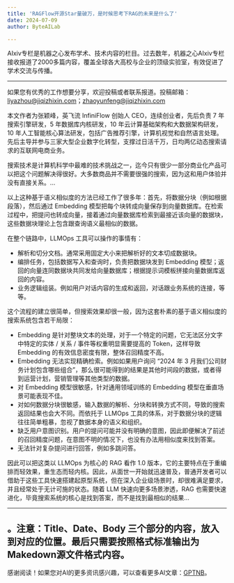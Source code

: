 ```yaml
---
title: 'RAGFlow开源Star量破万，是时候思考下RAG的未来是什么了'
date: 2024-07-09
author: ByteAILab

---
```


AIxiv专栏是机器之心发布学术、技术内容的栏目。过去数年，机器之心AIxiv专栏接收报道了2000多篇内容，覆盖全球各大高校与企业的顶级实验室，有效促进了学术交流与传播。

---
如果您有优秀的工作想要分享，欢迎投稿或者联系报道。投稿邮箱：liyazhou@jiqizhixin.com；zhaoyunfeng@jiqizhixin.com

本文作者为张颖峰，英飞流 InfiniFlow 创始人 CEO，连续创业者，先后负责 7 年搜索引擎研发，5 年数据库内核研发，10 年云计算基础架构和大数据架构研发，10 年人工智能核心算法研发，包括广告推荐引擎，计算机视觉和自然语言处理。先后主导并参与三家大型企业数字化转型，支撑过日活千万，日均两亿动态搜索请求的互联网电商业务。

搜索技术是计算机科学中最难的技术挑战之一，迄今只有很少一部分商业化产品可以把这个问题解决得很好。大多数商品并不需要很强的搜索，因为这和用户体验并没有直接关系。...

以上这种基于语义相似度的方法已经工作了很多年：首先，将数据分块（例如根据段落），然后通过 Embedding 模型把每个块转成向量保存到向量数据库。在检索过程中，把提问也转成向量，接着通过向量数据库检索到最接近该向量的数据块，这些数据块理论上包含跟查询语义最相似的数据。

在整个链路中，LLMOps 工具可以操作的事情有：

- 解析和切分文档。通常采用固定大小来把解析好的文本切成数据块。
- 编排任务，包括数据写入和查询时，负责把数据块发到 Embedding 模型；返回的向量连同数据块共同发给向量数据库；根据提示词模板拼接向量数据库返回的内容。
- 业务逻辑组装。例如用户对话内容的生成和返回，对话跟业务系统的连接，等等。

这个流程的建立很简单，但搜索效果却很一般，因为这套朴素的基于语义相似度的搜索系统包含若干局限：

- Embedding 是针对整块文本的处理，对于一个特定的问题，它无法区分文字中特定的实体 / 关系 / 事件等权重明显需要提高的 Token，这样导致 Embedding 的有效信息密度有限，整体召回精度不高。
- Embedding 无法实现精确检索。例如如果用户询问 “2024 年 3 月我们公司财务计划包含哪些组合”，那么很可能得到的结果是其他时间段的数据，或者得到运营计划，营销管理等其他类型的数据。
- 对 Embedding 模型很敏感，针对通用领域训练的 Embedding 模型在垂直场景可能表现不佳。
- 对如何数据分块很敏感，输入数据的解析、分块和转换方式不同，导致的搜索返回结果也会大不同。而依托于 LLMOps 工具的体系，对于数据分块的逻辑往往简单粗暴，忽视了数据本身的语义和组织。
- 缺乏用户意图识别。用户的提问可能并没有明确的意图，因此即便解决了前述的召回精度问题，在意图不明的情况下，也没有办法用相似度来找到答案。
- 无法针对复杂提问进行回答，例如多跳问答。

因此可以把这类以 LLMOps 为核心的 RAG 看作 1.0 版本，它的主要特点在于重编排而轻效果，重生态而轻内核。因此，从面世一开始就迅速普及，普通开发者可以借助于这些工具快速搭建起原型系统，但在深入企业级场景时，却很难满足要求，并且经常处于无计可施的状态。随着 LLM 快速向更多场景渗透，RAG 也需要快速进化，毕竟搜索系统的核心是找到答案，而不是找到最相似的结果...

---
。注意：Title、Date、Body 三个部分的内容，放入到对应的位置。最后只需要按照格式标准输出为Makedown源文件格式内容。
---
感谢阅读！如果您对AI的更多资讯感兴趣，可以查看更多AI文章：[GPTNB](https://gptnb.com)。